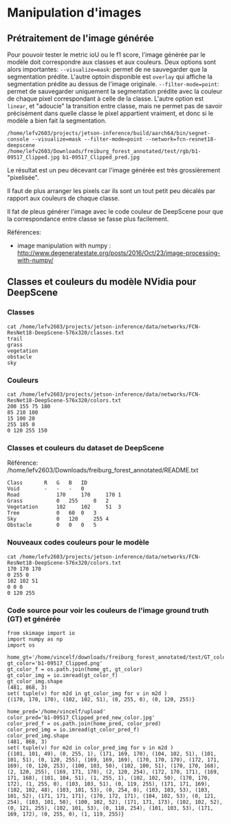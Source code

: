 # Manipulation d'images

## Prétraitement de l'image générée

Pour pouvoir tester le metric ioU ou le f1 score, l'image générée par le modèle doit correspondre aux classes et aux couleurs. Deux options sont alors importantes: 
`--visualize=mask`: permet de ne sauvegarder que la segmentation prédite. L'autre optoin disponible est `overlay` qui affiche la segmentation prédite au dessus de l'image originale. 
`--filter-mode=point`: permet de sauvegarder uniquement la segmentation prédite avec la couleur de chaque pixel correspondant à celle de la classe. L'autre option est `linear`, et "adoucie" la transition entre classe, mais ne permet pas de savoir précisément dans quelle classe le pixel appartient vraiment, et donc si le modèle a bien fait la segmentation. 

```
/home/lefv2603/projects/jetson-inference/build/aarch64/bin/segnet-console --visualize=mask --filter-mode=point --network=fcn-resnet18-deepscene /home/lefv2603/Downloads/freiburg_forest_annotated/test/rgb/b1-09517_Clipped.jpg b1-09517_Clipped_pred.jpg
```

Le résultat est un peu décevant car l'image générée est très grossièrement "pixelisée". 

Il faut de plus arranger les pixels car ils sont un tout petit peu décalés par rapport aux couleurs de chaque classe. 

Il fat de pleus générer l'image avec le code couleur de DeepScene pour que la correspondance entre classe se fasse plus facilement. 

Références:
- image manipulation with numpy :  <http://www.degeneratestate.org/posts/2016/Oct/23/image-processing-with-numpy/>

## Classes et couleurs du modèle NVidia pour DeepScene
### Classes
```
cat /home/lefv2603/projects/jetson-inference/data/networks/FCN-ResNet18-DeepScene-576x320/classes.txt 
trail
grass
vegetation
obstacle
sky
```

### Couleurs
```
cat /home/lefv2603/projects/jetson-inference/data/networks/FCN-ResNet18-DeepScene-576x320/colors.txt 
200 155 75 180
85 210 100
15 100 20
255 185 0
0 120 255 150
```

### Classes et couleurs du dataset de DeepScene
Référence: /home/lefv2603/Downloads/freiburg_forest_annotated/README.txt
```
Class		R	G	B	ID
Void		- 	- 	-	0
Road            170 	170 	170	1
Grass           0 	255 	0	2
Vegetation      102 	102 	51	3
Tree            0 	60 	0	3
Sky             0 	120 	255	4
Obstacle        0 	0 	0	5
```

### Nouveaux codes couleurs pour le modèle
```
cat /home/lefv2603/projects/jetson-inference/data/networks/FCN-ResNet18-DeepScene-576x320/colors.txt 
170 170 170
0 255 0
102 102 51
0 0 0
0 120 255
```

### Code source pour voir les couleurs de l'image ground truth (GT) et générée

```
from skimage import io
import numpy as np
import os

home_gt='/home/vincelf/downloads/freiburg_forest_annotated/test/GT_color'
gt_color='b1-09517_Clipped.png'
gt_color_f = os.path.join(home_gt, gt_color)
gt_color_img = io.imread(gt_color_f)
gt_color_img.shape
(481, 868, 3)
set( tuple(v) for m2d in gt_color_img for v in m2d )
{(170, 170, 170), (102, 102, 51), (0, 255, 0), (0, 120, 255)}

home_pred='/home/vincelf/upload'
color_pred='b1-09517_Clipped_pred_new_color.jpg'
color_pred_f = os.path.join(home_pred, color_pred)
color_pred_img = io.imread(gt_color_pred_f)
color_pred_img.shape
(481, 868, 3)
set( tuple(v) for m2d in color_pred_img for v in m2d )
{(101, 101, 49), (0, 255, 1), (171, 169, 170), (104, 102, 51), (101, 101, 51), (0, 120, 255), (169, 169, 169), (170, 170, 170), (172, 171, 169), (0, 120, 253), (100, 103, 50), (102, 100, 51), (170, 170, 168), (2, 120, 255), (169, 171, 170), (2, 120, 254), (172, 170, 171), (169, 171, 168), (101, 104, 51), (1, 255, 1), (102, 102, 50), (170, 170, 172), (1, 255, 0), (103, 103, 51), (0, 119, 255), (171, 171, 169), (102, 102, 48), (103, 101, 53), (0, 254, 0), (103, 103, 53), (103, 101, 52), (171, 171, 171), (170, 172, 171), (104, 102, 53), (0, 121, 254), (103, 101, 50), (100, 102, 52), (171, 171, 173), (102, 102, 52), (0, 121, 255), (102, 101, 53), (0, 118, 254), (101, 103, 53), (171, 169, 172), (0, 255, 0), (1, 119, 255)}
```
